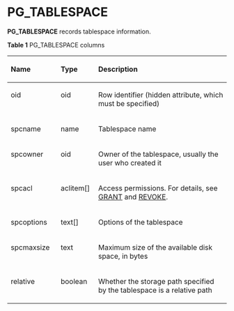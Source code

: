 # PG\_TABLESPACE<a name="EN-US_TOPIC_0289901005"></a>

**PG\_TABLESPACE**  records tablespace information.

**Table  1**  PG\_TABLESPACE columns

<a name="en-us_topic_0283136645_en-us_topic_0237122320_en-us_topic_0059778876_t0e636f727ee940ce9c4fe3d08607d732"></a>
<table><thead align="left"><tr id="en-us_topic_0283136645_en-us_topic_0237122320_en-us_topic_0059778876_rb8f54813b5b34fb7b4eec74a3f8ac216"><th class="cellrowborder" valign="top" width="22.759999999999998%" id="mcps1.2.4.1.1"><p id="en-us_topic_0283136645_en-us_topic_0237122320_en-us_topic_0059778876_ac6c318856cec4e67967734cdbe84e08c"><a name="en-us_topic_0283136645_en-us_topic_0237122320_en-us_topic_0059778876_ac6c318856cec4e67967734cdbe84e08c"></a><a name="en-us_topic_0283136645_en-us_topic_0237122320_en-us_topic_0059778876_ac6c318856cec4e67967734cdbe84e08c"></a>Name</p>
</th>
<th class="cellrowborder" valign="top" width="17.11%" id="mcps1.2.4.1.2"><p id="en-us_topic_0283136645_en-us_topic_0237122320_en-us_topic_0059778876_a6dc7600276264a3f8b273d69415ee20c"><a name="en-us_topic_0283136645_en-us_topic_0237122320_en-us_topic_0059778876_a6dc7600276264a3f8b273d69415ee20c"></a><a name="en-us_topic_0283136645_en-us_topic_0237122320_en-us_topic_0059778876_a6dc7600276264a3f8b273d69415ee20c"></a>Type</p>
</th>
<th class="cellrowborder" valign="top" width="60.129999999999995%" id="mcps1.2.4.1.3"><p id="en-us_topic_0283136645_en-us_topic_0237122320_en-us_topic_0059778876_abd3b518d5c90486fa0735b1279bbb127"><a name="en-us_topic_0283136645_en-us_topic_0237122320_en-us_topic_0059778876_abd3b518d5c90486fa0735b1279bbb127"></a><a name="en-us_topic_0283136645_en-us_topic_0237122320_en-us_topic_0059778876_abd3b518d5c90486fa0735b1279bbb127"></a>Description</p>
</th>
</tr>
</thead>
<tbody><tr id="en-us_topic_0283136645_en-us_topic_0237122320_row128191329135514"><td class="cellrowborder" valign="top" width="22.759999999999998%" headers="mcps1.2.4.1.1 "><p id="en-us_topic_0283136645_en-us_topic_0237122320_p118201296555"><a name="en-us_topic_0283136645_en-us_topic_0237122320_p118201296555"></a><a name="en-us_topic_0283136645_en-us_topic_0237122320_p118201296555"></a>oid</p>
</td>
<td class="cellrowborder" valign="top" width="17.11%" headers="mcps1.2.4.1.2 "><p id="en-us_topic_0283136645_en-us_topic_0237122320_p2820172911559"><a name="en-us_topic_0283136645_en-us_topic_0237122320_p2820172911559"></a><a name="en-us_topic_0283136645_en-us_topic_0237122320_p2820172911559"></a>oid</p>
</td>
<td class="cellrowborder" valign="top" width="60.129999999999995%" headers="mcps1.2.4.1.3 "><p id="en-us_topic_0283136645_en-us_topic_0237122320_p282092919551"><a name="en-us_topic_0283136645_en-us_topic_0237122320_p282092919551"></a><a name="en-us_topic_0283136645_en-us_topic_0237122320_p282092919551"></a>Row identifier (hidden attribute, which must be specified)</p>
</td>
</tr>
<tr id="en-us_topic_0283136645_en-us_topic_0237122320_en-us_topic_0059778876_rc04470ec89ab4e34b008953f48b78340"><td class="cellrowborder" valign="top" width="22.759999999999998%" headers="mcps1.2.4.1.1 "><p id="en-us_topic_0283136645_en-us_topic_0237122320_en-us_topic_0059778876_a643b8069aeef454794eaf0b59ae1a994"><a name="en-us_topic_0283136645_en-us_topic_0237122320_en-us_topic_0059778876_a643b8069aeef454794eaf0b59ae1a994"></a><a name="en-us_topic_0283136645_en-us_topic_0237122320_en-us_topic_0059778876_a643b8069aeef454794eaf0b59ae1a994"></a>spcname</p>
</td>
<td class="cellrowborder" valign="top" width="17.11%" headers="mcps1.2.4.1.2 "><p id="en-us_topic_0283136645_en-us_topic_0237122320_en-us_topic_0059778876_acb5cd711ad504db1b1542f1c1212b1d1"><a name="en-us_topic_0283136645_en-us_topic_0237122320_en-us_topic_0059778876_acb5cd711ad504db1b1542f1c1212b1d1"></a><a name="en-us_topic_0283136645_en-us_topic_0237122320_en-us_topic_0059778876_acb5cd711ad504db1b1542f1c1212b1d1"></a>name</p>
</td>
<td class="cellrowborder" valign="top" width="60.129999999999995%" headers="mcps1.2.4.1.3 "><p id="en-us_topic_0283136645_en-us_topic_0237122320_en-us_topic_0059778876_af5bf56fc4d6a4b8199baaecd7f62cee3"><a name="en-us_topic_0283136645_en-us_topic_0237122320_en-us_topic_0059778876_af5bf56fc4d6a4b8199baaecd7f62cee3"></a><a name="en-us_topic_0283136645_en-us_topic_0237122320_en-us_topic_0059778876_af5bf56fc4d6a4b8199baaecd7f62cee3"></a>Tablespace name</p>
</td>
</tr>
<tr id="en-us_topic_0283136645_en-us_topic_0237122320_en-us_topic_0059778876_r54671ec163a9400cbc17ae7b6b3fa0db"><td class="cellrowborder" valign="top" width="22.759999999999998%" headers="mcps1.2.4.1.1 "><p id="en-us_topic_0283136645_en-us_topic_0237122320_en-us_topic_0059778876_a0dcf90a82faa4cb18382cdecf1ae0245"><a name="en-us_topic_0283136645_en-us_topic_0237122320_en-us_topic_0059778876_a0dcf90a82faa4cb18382cdecf1ae0245"></a><a name="en-us_topic_0283136645_en-us_topic_0237122320_en-us_topic_0059778876_a0dcf90a82faa4cb18382cdecf1ae0245"></a>spcowner</p>
</td>
<td class="cellrowborder" valign="top" width="17.11%" headers="mcps1.2.4.1.2 "><p id="en-us_topic_0283136645_en-us_topic_0237122320_en-us_topic_0059778876_acb18d67642cb4798b04167b26dc2a6e7"><a name="en-us_topic_0283136645_en-us_topic_0237122320_en-us_topic_0059778876_acb18d67642cb4798b04167b26dc2a6e7"></a><a name="en-us_topic_0283136645_en-us_topic_0237122320_en-us_topic_0059778876_acb18d67642cb4798b04167b26dc2a6e7"></a>oid</p>
</td>
<td class="cellrowborder" valign="top" width="60.129999999999995%" headers="mcps1.2.4.1.3 "><p id="en-us_topic_0283136645_en-us_topic_0237122320_en-us_topic_0059778876_a039f9ab5f5d145aeb5ebbb7af6bbeafe"><a name="en-us_topic_0283136645_en-us_topic_0237122320_en-us_topic_0059778876_a039f9ab5f5d145aeb5ebbb7af6bbeafe"></a><a name="en-us_topic_0283136645_en-us_topic_0237122320_en-us_topic_0059778876_a039f9ab5f5d145aeb5ebbb7af6bbeafe"></a>Owner of the tablespace, usually the user who created it</p>
</td>
</tr>
<tr id="en-us_topic_0283136645_en-us_topic_0237122320_en-us_topic_0059778876_r318b1ed210be46c097edc788c7c37a4e"><td class="cellrowborder" valign="top" width="22.759999999999998%" headers="mcps1.2.4.1.1 "><p id="en-us_topic_0283136645_en-us_topic_0237122320_en-us_topic_0059778876_a9a52ad82b959485987a0c4d4b4aa25e0"><a name="en-us_topic_0283136645_en-us_topic_0237122320_en-us_topic_0059778876_a9a52ad82b959485987a0c4d4b4aa25e0"></a><a name="en-us_topic_0283136645_en-us_topic_0237122320_en-us_topic_0059778876_a9a52ad82b959485987a0c4d4b4aa25e0"></a>spcacl</p>
</td>
<td class="cellrowborder" valign="top" width="17.11%" headers="mcps1.2.4.1.2 "><p id="en-us_topic_0283136645_en-us_topic_0237122320_en-us_topic_0059778876_a1edabd4d8daf48c7a834a3d476d695c4"><a name="en-us_topic_0283136645_en-us_topic_0237122320_en-us_topic_0059778876_a1edabd4d8daf48c7a834a3d476d695c4"></a><a name="en-us_topic_0283136645_en-us_topic_0237122320_en-us_topic_0059778876_a1edabd4d8daf48c7a834a3d476d695c4"></a>aclitem[]</p>
</td>
<td class="cellrowborder" valign="top" width="60.129999999999995%" headers="mcps1.2.4.1.3 "><p id="en-us_topic_0283136645_en-us_topic_0237122320_en-us_topic_0059778876_ad98f6606f3464971a76db2e14000748b"><a name="en-us_topic_0283136645_en-us_topic_0237122320_en-us_topic_0059778876_ad98f6606f3464971a76db2e14000748b"></a><a name="en-us_topic_0283136645_en-us_topic_0237122320_en-us_topic_0059778876_ad98f6606f3464971a76db2e14000748b"></a>Access permissions. For details, see <a href="grant.md">GRANT</a> and <a href="revoke.md">REVOKE</a>.</p>
</td>
</tr>
<tr id="en-us_topic_0283136645_en-us_topic_0237122320_en-us_topic_0059778876_r0329e4dc5ba94fdc812df5362d493cef"><td class="cellrowborder" valign="top" width="22.759999999999998%" headers="mcps1.2.4.1.1 "><p id="en-us_topic_0283136645_en-us_topic_0237122320_en-us_topic_0059778876_aba0d8655714943cbbb8a6439bca6af91"><a name="en-us_topic_0283136645_en-us_topic_0237122320_en-us_topic_0059778876_aba0d8655714943cbbb8a6439bca6af91"></a><a name="en-us_topic_0283136645_en-us_topic_0237122320_en-us_topic_0059778876_aba0d8655714943cbbb8a6439bca6af91"></a>spcoptions</p>
</td>
<td class="cellrowborder" valign="top" width="17.11%" headers="mcps1.2.4.1.2 "><p id="en-us_topic_0283136645_en-us_topic_0237122320_en-us_topic_0059778876_a436a60dcf712482787584a00751ba9bf"><a name="en-us_topic_0283136645_en-us_topic_0237122320_en-us_topic_0059778876_a436a60dcf712482787584a00751ba9bf"></a><a name="en-us_topic_0283136645_en-us_topic_0237122320_en-us_topic_0059778876_a436a60dcf712482787584a00751ba9bf"></a>text[]</p>
</td>
<td class="cellrowborder" valign="top" width="60.129999999999995%" headers="mcps1.2.4.1.3 "><p id="en-us_topic_0283136645_en-us_topic_0237122320_en-us_topic_0059778876_ac4c5b59d01ed46ef82e6fab8f7e9e1d6"><a name="en-us_topic_0283136645_en-us_topic_0237122320_en-us_topic_0059778876_ac4c5b59d01ed46ef82e6fab8f7e9e1d6"></a><a name="en-us_topic_0283136645_en-us_topic_0237122320_en-us_topic_0059778876_ac4c5b59d01ed46ef82e6fab8f7e9e1d6"></a>Options of the tablespace</p>
</td>
</tr>
<tr id="en-us_topic_0283136645_en-us_topic_0237122320_en-us_topic_0059778876_radbdad08fcd24f439b1035639b13c8ae"><td class="cellrowborder" valign="top" width="22.759999999999998%" headers="mcps1.2.4.1.1 "><p id="en-us_topic_0283136645_en-us_topic_0237122320_en-us_topic_0059778876_a9eb1c76f2ef048eaac027a679b9a46ea"><a name="en-us_topic_0283136645_en-us_topic_0237122320_en-us_topic_0059778876_a9eb1c76f2ef048eaac027a679b9a46ea"></a><a name="en-us_topic_0283136645_en-us_topic_0237122320_en-us_topic_0059778876_a9eb1c76f2ef048eaac027a679b9a46ea"></a>spcmaxsize</p>
</td>
<td class="cellrowborder" valign="top" width="17.11%" headers="mcps1.2.4.1.2 "><p id="en-us_topic_0283136645_en-us_topic_0237122320_en-us_topic_0059778876_af10535a4e4f3491fa9093c6027f93ebf"><a name="en-us_topic_0283136645_en-us_topic_0237122320_en-us_topic_0059778876_af10535a4e4f3491fa9093c6027f93ebf"></a><a name="en-us_topic_0283136645_en-us_topic_0237122320_en-us_topic_0059778876_af10535a4e4f3491fa9093c6027f93ebf"></a>text</p>
</td>
<td class="cellrowborder" valign="top" width="60.129999999999995%" headers="mcps1.2.4.1.3 "><p id="en-us_topic_0283136645_en-us_topic_0237122320_en-us_topic_0059778876_adf50ab31234a4540aebabb69943c4b7d"><a name="en-us_topic_0283136645_en-us_topic_0237122320_en-us_topic_0059778876_adf50ab31234a4540aebabb69943c4b7d"></a><a name="en-us_topic_0283136645_en-us_topic_0237122320_en-us_topic_0059778876_adf50ab31234a4540aebabb69943c4b7d"></a>Maximum size of the available disk space, in bytes</p>
</td>
</tr>
<tr id="en-us_topic_0283136645_en-us_topic_0237122320_row353819519248"><td class="cellrowborder" valign="top" width="22.759999999999998%" headers="mcps1.2.4.1.1 "><p id="en-us_topic_0283136645_en-us_topic_0237122320_p17538205112243"><a name="en-us_topic_0283136645_en-us_topic_0237122320_p17538205112243"></a><a name="en-us_topic_0283136645_en-us_topic_0237122320_p17538205112243"></a>relative</p>
</td>
<td class="cellrowborder" valign="top" width="17.11%" headers="mcps1.2.4.1.2 "><p id="en-us_topic_0283136645_en-us_topic_0237122320_p1853913513241"><a name="en-us_topic_0283136645_en-us_topic_0237122320_p1853913513241"></a><a name="en-us_topic_0283136645_en-us_topic_0237122320_p1853913513241"></a>boolean</p>
</td>
<td class="cellrowborder" valign="top" width="60.129999999999995%" headers="mcps1.2.4.1.3 "><p id="en-us_topic_0283136645_en-us_topic_0237122320_p253945111247"><a name="en-us_topic_0283136645_en-us_topic_0237122320_p253945111247"></a><a name="en-us_topic_0283136645_en-us_topic_0237122320_p253945111247"></a>Whether the storage path specified by the tablespace is a relative path</p>
</td>
</tr>
</tbody>
</table>


